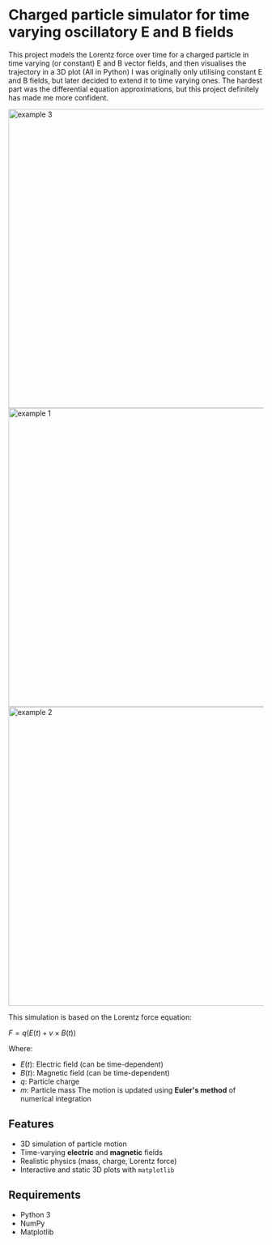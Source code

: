 # Charged particle simulator for time varying oscillatory E and B fields

This project models the Lorentz force over time for a charged particle in time varying (or constant) E and B vector fields, and then visualises the trajectory in a 3D plot (All in Python)
I was originally only utilising constant E and B fields, but later decided to extend it to time varying ones. The hardest part was the differential equation approximations, but this project definitely has made me more confident. 


<img width="571" height="590" alt="example 3" src="https://github.com/user-attachments/assets/71e59904-c080-4962-a2c9-62abe7d82e6e" />
<img width="580" height="590" alt="example 1" src="https://github.com/user-attachments/assets/5700fab2-e03f-4323-a08a-ea7a0d56fc33" />
<img width="571" height="590" alt="example 2" src="https://github.com/user-attachments/assets/a8ca62ff-994e-4ee5-8ac4-7e8da12458df" />



This simulation is based on the Lorentz force equation:

$F = q(E(t) + v \times B(t))$

Where:
- $E(t)$: Electric field (can be time-dependent)
- $B(t)$: Magnetic field (can be time-dependent)
- $q$: Particle charge
- $m$: Particle mass
The motion is updated using **Euler's method** of numerical integration

## Features

- 3D simulation of particle motion  
- Time-varying **electric** and **magnetic** fields  
- Realistic physics (mass, charge, Lorentz force)  
- Interactive and static 3D plots with `matplotlib`

## Requirements

- Python 3
- NumPy
- Matplotlib
